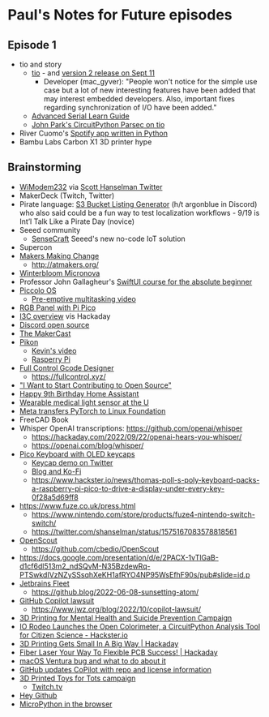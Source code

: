 # Paul's Notes for Future episodes

## Episode 1
* tio and story
  * [tio](https://github.com/tio/tio) - and [version 2 release on Sept 11](https://github.com/tio/tio/releases/tag/v2.0)
    * Developer (mac_gyver): "People won't notice for the simple use case but a lot of new interesting features have been added that may interest embedded developers. Also, important fixes regarding synchronization of I/O have been added."
  * [Advanced Serial Learn Guide](https://learn.adafruit.com/welcome-to-circuitpython/advanced-serial-console-on-linux) 
  * [John Park's CircuitPython Parsec on tio](https://www.youtube.com/watch?v=gAs45AOycrg&list=PLjF7R1fz_OOWFqZfqW9jlvQSIUmwn9lWr&index=5)
* River Cuomo's [Spotify app written in Python](https://github.com/riverscuomo/new-albums)
* Bambu Labs Carbon X1 3D printer hype

## Brainstorming
* [WiModem232](https://www.cbmstuff.com/index.php?route=product/product&product_id=60) via [Scott Hanselman Twitter](https://twitter.com/shanselman/status/1569495883070447616)
* MakerDeck (Twitch, Twitter)
* Pirate language:  [S3 Bucket Listing Generator](https://adafruit-circuit-python.s3.amazonaws.com/index.html?prefix=bin/circuitplayground_express/en_x_pirate/) (h/t argonblue in  Discord) who also said could be a fun way to test localization workflows - 9/19 is Int’l Talk Like a Pirate Day (novice)
* Seeed community
  * [SenseCraft](https://github.com/Seeed-Studio/SenseCraft) Seeed's new no-code IoT solution
* Supercon
* [Makers Making Change](makersmakingchange.com)
  * http://atmakers.org/
* [Winterbloom Micronova](https://winterbloom.com/shop/micronova)
* Professor John Gallagheur's [SwiftUI course for the absolute beginner](https://www.youtube.com/playlist?list=PL9VJ9OpT-IPSM6dFSwQCIl409gNBsqKTe)
* [Piccolo OS](https://github.com/garyexplains/piccolo_os_v1.1)
  * [Pre-emptive multitasking video](https://www.youtube.com/watch?v=g1VFJHjLVMU)
* [RGB Panel with Pi Pico](https://hackaday.com/2022/08/28/share-screen-to-rgb-panel-with-pi-pico-w/)
* [I3C overview](https://hackaday.com/2022/08/25/i3c-no-typo-wants-to-be-your-serial-bus/) vis Hackaday
* [Discord open source](https://github.com/discord/discord-open-source)
* [The MakerCast](https://twitter.com/TheMakerCast)
* [Pikon](https://www.digitalcameraworld.com/news/robot-builder-shares-raspberry-pi-pikon-high-quality-camera-in-3d-printed-casing)
  * [Kevin's video](https://www.youtube.com/watch?v=4BEjKUK8DSQ)
  * [Rasperry Pi](https://www.raspberrypi.com/news/3d-printed-pikon-camera/)
* [Full Control Gcode Designer](http://fullcontrolgcode.com/)
  * https://fullcontrol.xyz/
* ["I Want to Start Contributing to Open Source"](https://harihareswara.net/posts/2022/i-want-to-start-contributing-to-open-source-my-current-advice/)
* [Happy 9th Birthday Home Assistant](https://www.home-assistant.io/blog/2022/09/07/release-20229/)
* [Wearable medical light sensor at the U](https://www.hackster.io/news/this-wearable-wholly-3d-printed-light-sensor-could-help-track-the-causes-of-lupus-flare-ups-118510f4619f)
* [Meta transfers PyTorch to Linux Foundation](https://www.hackster.io/news/meta-passes-pytorch-the-python-machine-learning-framework-to-the-linux-foundation-d48166c66500)
* FreeCAD Book
* Whisper OpenAI transcriptions: https://github.com/openai/whisper
  * https://hackaday.com/2022/09/22/openai-hears-you-whisper/
  * https://openai.com/blog/whisper/
* [Pico Keyboard with OLED keycaps](https://www.tomshardware.com/news/raspberry-pi-pico-keyboard-with-oled-keycaps)
  * [Keycap demo on Twitter](https://twitter.com/thpoll2/status/1573260216426430465)
  * [Blog and Ko-Fi](https://ko-fi.com/polykb)
  * https://www.hackster.io/news/thomas-poll-s-poly-keyboard-packs-a-raspberry-pi-pico-to-drive-a-display-under-every-key-0f28a5d69ff8
* https://www.fuze.co.uk/press.html
  * https://www.nintendo.com/store/products/fuze4-nintendo-switch-switch/
  * https://twitter.com/shanselman/status/1575167083578818561
* [OpenScout](https://hackaday.com/2022/09/26/robotic-platform-is-open-sourced-and-user-friendly/)
  * https://github.com/cbedio/OpenScout
* https://docs.google.com/presentation/d/e/2PACX-1vTlGaB-d1cf6dl513m2_ndSQvM-N35BzdewRq-PTSwkdIVzNZySSsqhXeKH1afRYO4NP95WsEfhF90s/pub#slide=id.p
* [Jetbrains Fleet](https://www.jetbrains.com/fleet/)
  * https://github.blog/2022-06-08-sunsetting-atom/
* [GitHub Copilot lawsuit](https://githubcopilotinvestigation.com/)
  * https://www.jwz.org/blog/2022/10/copilot-lawsuit/
* [3D Printing for Mental Health and Suicide Prevention Campaign](https://3dwithus.com/3d-printing-for-mental-health-and-suicide-prevention)
* [IO Rodeo Launches the Open Colorimeter, a CircuitPython Analysis Tool for Citizen Science - Hackster.io](https://www.hackster.io/news/io-rodeo-launches-the-open-colorimeter-a-circuitpython-analysis-tool-for-citizen-science-4e0435072e21)
* [3D Printing Gets Small In A Big Way | Hackaday](https://hackaday.com/2022/10/26/3d-printing-gets-small-in-a-big-way/)
* [Fiber Laser Your Way To Flexible PCB Success! | Hackaday](https://hackaday.com/2022/10/26/fiber-laser-your-way-to-flexible-pcb-success/)
* [macOS Ventura bug and what to do about it](https://www.raspberrypi.com/news/the-ventura-problem/)
* [GitHub updates CoPilot with repo and license information](https://github.blog/2022-11-01-preview-referencing-public-code-in-github-copilot/)
* [3D Printed Toys for Tots campaign](https://www.ic3dprinters.com/2022-toys/)
  * [Twitch.tv](https://www.twitch.tv/charitymakers)
* [Hey Github](https://githubnext.com/projects/hey-github)
* [MicroPython in the browser](https://www.anaconda.com/blog/pyscript-updates-bytecode-alliance-pyodide-and-micropython)